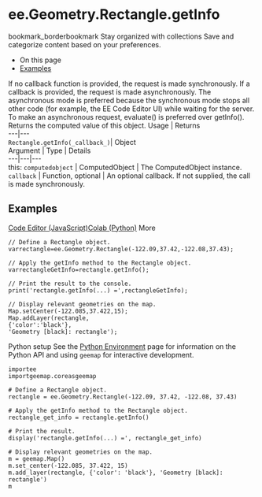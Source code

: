  
#  ee.Geometry.Rectangle.getInfo
bookmark_borderbookmark Stay organized with collections  Save and categorize content based on your preferences. 
  * On this page
  * [Examples](https://developers.google.com/earth-engine/apidocs/ee-geometry-rectangle-getinfo#examples)


If no callback function is provided, the request is made synchronously. If a callback is provided, the request is made asynchronously.
The asynchronous mode is preferred because the synchronous mode stops all other code (for example, the EE Code Editor UI) while waiting for the server. To make an asynchronous request, evaluate() is preferred over getInfo().
Returns the computed value of this object.
Usage | Returns  
---|---  
`Rectangle.getInfo(_callback_)`|  Object  
Argument | Type | Details  
---|---|---  
this: `computedobject` | ComputedObject | The ComputedObject instance.  
`callback` | Function, optional | An optional callback. If not supplied, the call is made synchronously.  
## Examples
[Code Editor (JavaScript)](https://developers.google.com/earth-engine/apidocs/ee-geometry-rectangle-getinfo#code-editor-javascript-sample)[Colab (Python)](https://developers.google.com/earth-engine/apidocs/ee-geometry-rectangle-getinfo#colab-python-sample) More
```
// Define a Rectangle object.
varrectangle=ee.Geometry.Rectangle(-122.09,37.42,-122.08,37.43);

// Apply the getInfo method to the Rectangle object.
varrectangleGetInfo=rectangle.getInfo();

// Print the result to the console.
print('rectangle.getInfo(...) =',rectangleGetInfo);

// Display relevant geometries on the map.
Map.setCenter(-122.085,37.422,15);
Map.addLayer(rectangle,
{'color':'black'},
'Geometry [black]: rectangle');
```
Python setup
See the [ Python Environment](https://developers.google.com/earth-engine/guides/python_install) page for information on the Python API and using `geemap` for interactive development.
```
importee
importgeemap.coreasgeemap
```
```
# Define a Rectangle object.
rectangle = ee.Geometry.Rectangle(-122.09, 37.42, -122.08, 37.43)

# Apply the getInfo method to the Rectangle object.
rectangle_get_info = rectangle.getInfo()

# Print the result.
display('rectangle.getInfo(...) =', rectangle_get_info)

# Display relevant geometries on the map.
m = geemap.Map()
m.set_center(-122.085, 37.422, 15)
m.add_layer(rectangle, {'color': 'black'}, 'Geometry [black]: rectangle')
m
```

